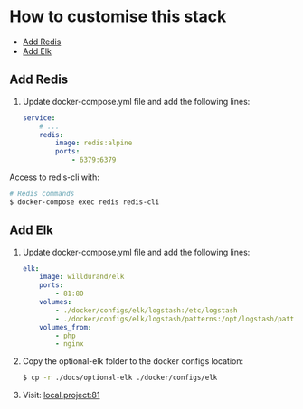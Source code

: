 # How to customise this stack

* [Add Redis](#redis)
* [Add Elk](#elk)

## Add Redis<a name="redis"></a>

1. Update docker-compose.yml file and add the following lines:

    ```yml
    service:
        # ...
        redis:
            image: redis:alpine
            ports:
                - 6379:6379
    ```

Access to redis-cli with:

```bash
# Redis commands
$ docker-compose exec redis redis-cli
```

## Add Elk<a name="elk"></a>

1. Update docker-compose.yml file and add the following lines:

    ```yml
    elk:
        image: willdurand/elk
        ports:
            - 81:80
        volumes:
            - ./docker/configs/elk/logstash:/etc/logstash
            - ./docker/configs/elk/logstash/patterns:/opt/logstash/patterns
        volumes_from:
            - php
            - nginx
    ```
    
2. Copy the optional-elk folder to the docker configs location:

    ```bash
    $ cp -r ./docs/optional-elk ./docker/configs/elk
    ```
    
3. Visit: [local.project:81](http://local.project:81)